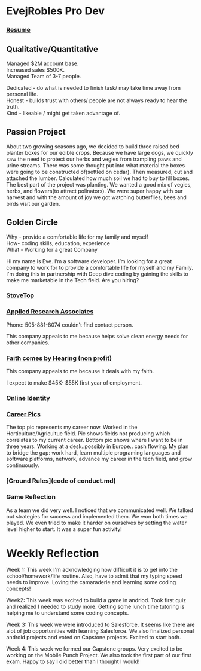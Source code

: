 # EvejRobles Pro Dev

### [Resume](EveRobles3Resume2018.pdf)
## Qualitative/Quantitative
Managed  $2M account base.  
Increased sales $500K.                                                                                                          
Managed Team of 3-7 people. 


Dedicated - do what is needed to finish task/ may take time away from personal life.  
Honest - builds trust with others/ people are not always ready to hear the truth.  
Kind - likeable / might get taken advantage of.
 
## Passion Project

About two growing seasons ago, we decided to build three raised bed planter boxes for our edible crops. Because we have large dogs,  we quickly saw the need to protect our herbs and vegies from trampling paws and urine streams. There was some thought put into what material the boxes were going to be constructed of(settled on cedar). Then measured, cut and attached the lumber. Calculated how much soil we had to buy to fill boxes. The best part of the project was planting. We wanted a good mix of vegies, herbs, and flowers(to attract polinators). We were super happy with our harvest and with the amount of joy we got watching butterflies, bees and birds visit our garden.     







## Golden Circle



Why - provide a comfortable life for my family and myself                                                                        
How- coding skills, education, experience                                                                                       
What - Working for a  great Company 
 
Hi my name is Eve. I’m a software developer.  I’m looking for a great company to work for to provide a comfortable life for myself and my Family.  I'm doing this in partnership with Deep dive coding by gaining the skills to make me marketable in the Tech field.  Are you hiring? 
     
### [StoveTop](StoveTop.pdf)


### [Applied Research Associates](https://www.ara.com) 
Phone: 505-881-8074 couldn't find contact person.

This company appeals to me because helps solve clean energy needs for other companies.


### [Faith comes by Hearing (non profit)](https://www.faithcomesbyhearing.com/about/careers) 

This company appeals to me because it deals with my faith. 

I expect to make $45K- $55K first year of employment. 

### [Online Identity](Identity.pdf)

### [Career Pics](careers.jpg) 

The top pic represents my career now. Worked in the Horticulture/Agricultue field. Pic shows fields not producing which correlates to my current career. Bottom pic shows where I want to be in three years. Working at a desk..possibly in Europe..  cash flowing.  My plan to bridge the gap: work hard, learn multiple programing languages and software platforms, network,   advance my career in the tech field, and grow continuously. 

### [Ground Rules](code of conduct.md)


### Game Reflection

As a team we did very well. I noticed that we communicated well. We talked out strategies for success and implemented them. We won both times we played. We even tried to make it harder on ourselves by setting the water level higher to start. It was a super fun activity!

  
  # Weekly Reflection 
  Week 1: This week I'm acknowledging how difficult it is to get into the school/homework/life routine.  Also, have to admit that my typing speed needs to improve. Loving the camaraderie and learning some coding concepts!
  
  Week2: This week was excited to build a game in andriod. Took first quiz and realized I needed to study more. Getting some lunch time tutoring is helping me to understand some coding concepts.
  
  Week 3: This week we were introduced to Salesforce. It seems like there are alot of job opportunities with learning Salesforce. We also finalized personal android projects and voted on Capstone projects. Excited to start both. 
  
  Week 4: This week we formed our Capstone groups. Very excited to be working on the Mobile Punch Project. We also took the first part of our first exam. Happy to say I did better than I thought I would!  
  
     
